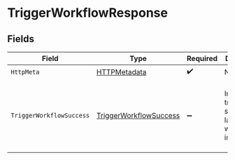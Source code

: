 # TriggerWorkflowResponse


## Fields

| Field                                                                                                                                                                                                                                                                                                                           | Type                                                                                                                                                                                                                                                                                                                            | Required                                                                                                                                                                                                                                                                                                                        | Description                                                                                                                                                                                                                                                                                                                     | Example                                                                                                                                                                                                                                                                                                                         |
| ------------------------------------------------------------------------------------------------------------------------------------------------------------------------------------------------------------------------------------------------------------------------------------------------------------------------------- | ------------------------------------------------------------------------------------------------------------------------------------------------------------------------------------------------------------------------------------------------------------------------------------------------------------------------------- | ------------------------------------------------------------------------------------------------------------------------------------------------------------------------------------------------------------------------------------------------------------------------------------------------------------------------------- | ------------------------------------------------------------------------------------------------------------------------------------------------------------------------------------------------------------------------------------------------------------------------------------------------------------------------------- | ------------------------------------------------------------------------------------------------------------------------------------------------------------------------------------------------------------------------------------------------------------------------------------------------------------------------------- |
| `HttpMeta`                                                                                                                                                                                                                                                                                                                      | [HTTPMetadata](../../Models/Components/HTTPMetadata.md)                                                                                                                                                                                                                                                                         | :heavy_check_mark:                                                                                                                                                                                                                                                                                                              | N/A                                                                                                                                                                                                                                                                                                                             |                                                                                                                                                                                                                                                                                                                                 |
| `TriggerWorkflowSuccess`                                                                                                                                                                                                                                                                                                        | [TriggerWorkflowSuccess](../../Models/Components/TriggerWorkflowSuccess.md)                                                                                                                                                                                                                                                     | :heavy_minus_sign:                                                                                                                                                                                                                                                                                                              | Indicates a trigger has successfully launched a workflow instance                                                                                                                                                                                                                                                               | {<br/>"instance_id": "9bd95fba-60f7-4f74-a11b-af00c0617ad9",<br/>"instance_url": "https://apps-d.docusign.com/api/maestro/v1/accounts/97878f25-e391-4be4-a8f0-cf5f415f134e/instances/3695f629-e367-4243-abeb-5cb526b9559f/execution?mtid=34b2fb6c-cfd8-4084-9de6-94c111b17a9e\u0026mtsec=U5OWGv7RQwmHgMX2UzhOWbTSdVoWYP8N-7qkE_ishaI"<br/>} |